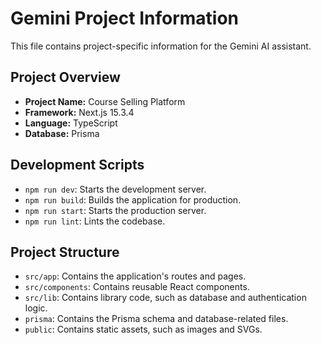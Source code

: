 # Gemini Project Information

This file contains project-specific information for the Gemini AI assistant.

## Project Overview

- **Project Name:** Course Selling Platform
- **Framework:** Next.js 15.3.4
- **Language:** TypeScript
- **Database:** Prisma

## Development Scripts

- `npm run dev`: Starts the development server.
- `npm run build`: Builds the application for production.
- `npm run start`: Starts the production server.
- `npm run lint`: Lints the codebase.

## Project Structure

- `src/app`: Contains the application's routes and pages.
- `src/components`: Contains reusable React components.
- `src/lib`: Contains library code, such as database and authentication logic.
- `prisma`: Contains the Prisma schema and database-related files.
- `public`: Contains static assets, such as images and SVGs.
